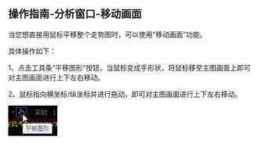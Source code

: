 ## 操作指南-分析窗口-移动画面

当您想直接用鼠标平移整个走势图时，可以使用“移动画面”功能。

具体操作如下：

1、点击工具条“平移图形“按钮，当鼠标变成手形状，将鼠标移至主图画面上即可对主图画面进行上下左右移动。

2、鼠标指向横坐标/纵坐标并进行拖动，即可对主图画面进行上下左右移动。



![图片12.png](/assets/17641.png)